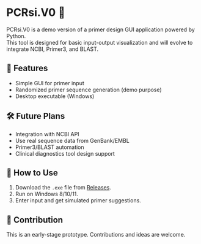 # PCRsi.V0 🔬

PCRsi.V0 is a demo version of a primer design GUI application powered by Python.  
This tool is designed for basic input-output visualization and will evolve to integrate NCBI, Primer3, and BLAST.

## 🧬 Features

- Simple GUI for primer input
- Randomized primer sequence generation (demo purpose)
- Desktop executable (Windows)

## 🛠️ Future Plans

- Integration with NCBI API
- Use real sequence data from GenBank/EMBL
- Primer3/BLAST automation
- Clinical diagnostics tool design support

## 🚀 How to Use

1. Download the `.exe` file from [Releases](https://github.com/gyrdla/PCRsi.V0/releases).
2. Run on Windows 8/10/11.
3. Enter input and get simulated primer suggestions.

## 🤝 Contribution

This is an early-stage prototype. Contributions and ideas are welcome.
